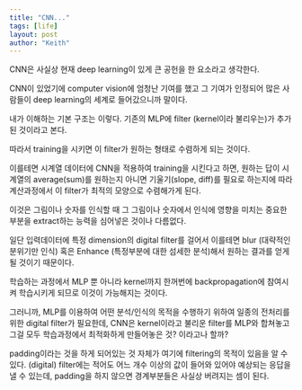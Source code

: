 ```yaml
---
title: "CNN..."
tags: [life]
layout: post
author: "Keith"
---
```


CNN은 사실상 현재 deep learning이 있게 큰 공헌을 한 요소라고 생각한다.

CNN이 있었기에 computer vision에 엄청난 기여를 했고 그 기여가 인정되어 많은 사람들이 deep learning의 세계로 들어갔으니까 말이다.

내가 이해하는 기본 구조는 이렇다. 기존의 MLP에 filter (kernel이라 불리우는)가 추가 된 것이라고 본다.

따라서 training을 시키면 이 filter가 원하는 형태로 수렴하게 되는 것이다. 

이를테면 시계열 데이터에 CNN을 적용하여 training을 시킨다고 하면, 원하는 답이 시계열의 average(sum)를 원하는지 아니면 기울기(slope, diff)를 필요로 하는지에 따라 
계산과정에서 이 filter가 최적의 모양으로 수렴해가게 된다. 

이것은 그림이나 숫자를 인식할 때 그 그림이나 숫자에서 인식에 영향을 미치는 중요한 부분을 extract하는 능력을 심어넣은 것이나 다름없다. 

일단 입력데이터에 특정 dimension의 digital filter를 걸어서 이를테면 blur (대략적인 분위기만 인식) 혹은 Enhance (특정부분에 대한 섬세한 분석)해서 원하는 결과를 얻게 될 것이기 때문이다.

학습하는 과정에서 MLP 뿐 아니라 kernel까지 한꺼번에 backpropagation에 참여시켜 학습시키게 되므로 이것이 가능해지는 것이다. 

그러니까, MLP를 이용하여 어떤 분석/인식의 목적을 수행하기 위하여 일종의 전처리를 위한 digital filter가 필요한데, CNN은 kernel이라고 불리운 filter를 MLP와 합쳐놓고 그걸 모두 학습과정에서 최적화하게 만들어놓은 것? 이라고나 할까?

padding이라는 것을 하게 되어있는 것 자체가 여기에 filtering의 목적이 있음을 알 수 있다. (digital) filter에는 적어도 어느 개수 이상의 값이 들어와 있어야 예상되는 응답을 낼 수 있는데, padding을 하지 않으면 경계부분들은 사실상 버려지는 셈이 된다. 